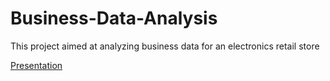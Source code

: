 # Business-Data-Analysis
This project aimed at analyzing business data for an electronics retail store

[Presentation](https://expanding-customer-base--hxzavct.gamma.site)
